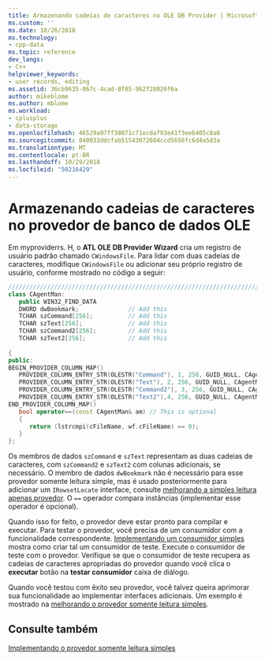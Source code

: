 ```yaml
---
title: Armazenando cadeias de caracteres no OLE DB Provider | Microsoft Docs
ms.custom: ''
ms.date: 10/26/2018
ms.technology:
- cpp-data
ms.topic: reference
dev_langs:
- C++
helpviewer_keywords:
- user records, editing
ms.assetid: 36cb9635-067c-4cad-8f85-962f28026f6a
author: mikeblome
ms.author: mblome
ms.workload:
- cplusplus
- data-storage
ms.openlocfilehash: 46529a97ff38071c71ecdaf93e41f3eeb405c8a6
ms.sourcegitcommit: 840033ddcfab51543072604ccd5656fc6d4a5d3a
ms.translationtype: MT
ms.contentlocale: pt-BR
ms.lasthandoff: 10/29/2018
ms.locfileid: "50216429"
---
```

# <a name="storing-strings-in-the-ole-db-provider"></a>Armazenando cadeias de caracteres no provedor de banco de dados OLE

Em myproviderrs. H, o **ATL OLE DB Provider Wizard** cria um registro de usuário padrão chamado `CWindowsFile`. Para lidar com duas cadeias de caracteres, modifique `CWindowsFile` ou adicionar seu próprio registro de usuário, conforme mostrado no código a seguir:

```cpp
////////////////////////////////////////////////////////////////////////
class CAgentMan: 
   public WIN32_FIND_DATA
   DWORD dwBookmark;              // Add this
   TCHAR szCommand[256];          // Add this
   TCHAR szText[256];             // Add this
   TCHAR szCommand2[256];         // Add this
   TCHAR szText2[256];            // Add this
  
{
public:
BEGIN_PROVIDER_COLUMN_MAP()
   PROVIDER_COLUMN_ENTRY_STR(OLESTR("Command"), 1, 256, GUID_NULL, CAgentMan, szCommand)
   PROVIDER_COLUMN_ENTRY_STR(OLESTR("Text"), 2, 256, GUID_NULL, CAgentMan, szText) 
   PROVIDER_COLUMN_ENTRY_STR(OLESTR("Command2"), 3, 256, GUID_NULL, CAgentMan, szCommand2)
   PROVIDER_COLUMN_ENTRY_STR(OLESTR("Text2"),4, 256, GUID_NULL, CAgentMan, szText2)
END_PROVIDER_COLUMN_MAP()
   bool operator==(const CAgentMan& am) // This is optional 
   {
      return (lstrcmpi(cFileName, wf.cFileName) == 0);
   }
};
```

Os membros de dados `szCommand` e `szText` representam as duas cadeias de caracteres, com `szCommand2` e `szText2` com colunas adicionais, se necessário. O membro de dados `dwBookmark` não é necessário para esse provedor somente leitura simple, mas é usado posteriormente para adicionar um `IRowsetLocate` interface, consulte [melhorando a simples leitura apenas provedor](../../data/oledb/enhancing-the-simple-read-only-provider.md). O `==` operador compara instâncias (implementar esse operador é opcional).

Quando isso for feito, o provedor deve estar pronto para compilar e executar. Para testar o provedor, você precisa de um consumidor com a funcionalidade correspondente. [Implementando um consumidor simples](../../data/oledb/implementing-a-simple-consumer.md) mostra como criar tal um consumidor de teste. Execute o consumidor de teste com o provedor. Verifique se que o consumidor de teste recupera as cadeias de caracteres apropriadas do provedor quando você clica o **executar** botão na **testar consumidor** caixa de diálogo.

Quando você testou com êxito seu provedor, você talvez queira aprimorar sua funcionalidade ao implementar interfaces adicionais. Um exemplo é mostrado na [melhorando o provedor somente leitura simples](../../data/oledb/enhancing-the-simple-read-only-provider.md).

## <a name="see-also"></a>Consulte também

[Implementando o provedor somente leitura simples](../../data/oledb/implementing-the-simple-read-only-provider.md)<br/>
